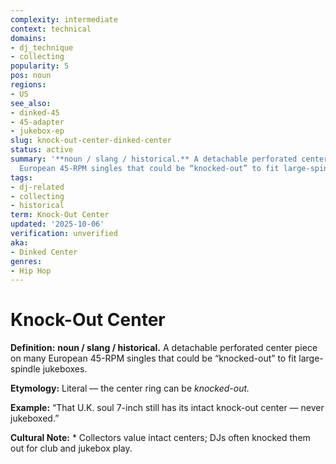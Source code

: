 ```yaml
---
complexity: intermediate
context: technical
domains:
- dj_technique
- collecting
popularity: 5
pos: noun
regions:
- US
see_also:
- dinked-45
- 45-adapter
- jukebox-ep
slug: knock-out-center-dinked-center
status: active
summary: '**noun / slang / historical.** A detachable perforated center piece on many
  European 45-RPM singles that could be “knocked-out” to fit large-spindle jukeboxes.'
tags:
- dj-related
- collecting
- historical
term: Knock-Out Center
updated: '2025-10-06'
verification: unverified
aka:
- Dinked Center
genres:
- Hip Hop
---
```


# Knock-Out Center

**Definition:** **noun / slang / historical.** A detachable perforated center piece on many European 45-RPM singles that could be “knocked-out” to fit large-spindle jukeboxes.

**Etymology:** Literal — the center ring can be *knocked-out.*

**Example:** “That U.K. soul 7-inch still has its intact knock-out center — never jukeboxed.”

**Cultural Note:** * Collectors value intact centers; DJs often knocked them out for club and jukebox play.

